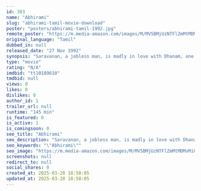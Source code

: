 ```yaml
---
id: 383
name: "Abhirami"
slug: "abhirami-tamil-movie-download"
poster: "posters/abhirami-tamil-1992.jpg"
remote_poster: "https://m.media-amazon.com/images/M/MV5BMjUzNTFlZmMtMDMxMi00MTZkLThjYjgtZmU1ZjBiMzUxZDU0XkEyXkFqcGdeQXVyMTEzNzg0Mjkx._V1_SX300.jpg"
original_language: "Tamil"
dubbed_in: null
released_date: "27 Nov 1992"
synopsis: "Saravanan, a jobless man, is madly in love with Dhanam, one of the five daughters of Abhirami. But things change when her marriage gets fixed and he ends up taking care of Dhanam's sisters."
type: "movie"
rating: "N/A"
imdbid: "tt10189610"
tmdbid: null
views: 0
likes: 0
dislikes: 0
author_id: 1
trailer_url: null
runtime: "145 min"
is_featured: 0
is_active: 1
is_comingsoon: 0
seo_title: "Abhirami"
seo_description: "Saravanan, a jobless man, is madly in love with Dhanam, one of the five daughters of Abhirami. But things change when her marriage gets fixed and he ends up taking care of Dhanam's sisters."
seo_keywords: "\"Abhirami\""
seo_image: "https://m.media-amazon.com/images/M/MV5BMjUzNTFlZmMtMDMxMi00MTZkLThjYjgtZmU1ZjBiMzUxZDU0XkEyXkFqcGdeQXVyMTEzNzg0Mjkx._V1_SX300.jpg"
screenshots: null
redirect_to: null
social_shares: 0
created_at: 2025-03-20 18:58:05
updated_at: 2025-03-20 18:58:05
---
```


